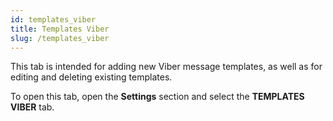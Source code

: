 ```yaml
---
id: templates_viber
title: Templates Viber
slug: /templates_viber
---
```


This tab is intended for adding new Viber message templates, as well as for editing and deleting existing templates.

To open this tab, open the **Settings** section and select the **TEMPLATES VIBER** tab.

